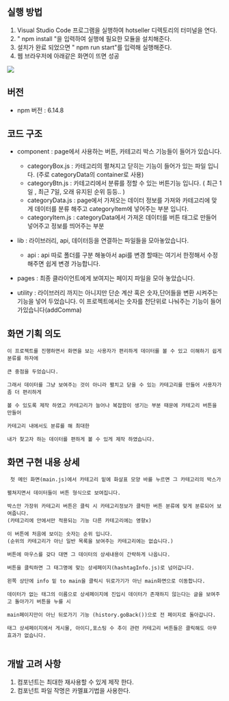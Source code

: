 ## 실행 방법

1. Visual Studio Code 프로그램을 실행하여 hotseller 디렉토리의 터미널을 연다.
2. " npm install "을 입력하여 실행에 필요한 모듈을 설치해준다.
3. 설치가 완료 되었으면 " npm run start"를 입력해 실행해준다.
4. 웹 브라우저에 아래같은 화면이 뜨면 성공

<img src="https://user-images.githubusercontent.com/68889162/105795138-a7062980-5fcf-11eb-8954-3fea4e0f91e6.png" ></img>

## 버전

- npm 버전 : 6.14.8

## 코드 구조

- component : page에서 사용하는 버튼, 카테고리 박스 기능들이 들어가 있습니다.

  - categoryBox.js : 카테고리의 펼쳐지고 닫히는 기능이 들어가 있는 파일 입니다. (주로 categoryData의 container로 사용)
  - categoryBtn.js : 카테고리에서 분류를 정할 수 있는 버튼기능 입니다. ( 최근 1일 , 최근 7일, 오래 유지된 순위 등등.. )
  - categoryData.js : page에서 가져오는 데이터 정보를 가져와 카테고리에 맞게 데이터를 분류 해주고 categoryItem에 넣어주는 부분 입니다.
  - categoryItem.js : categoryData에서 가져온 데이터를 버튼 태그로 만들어 넣어주고 정보를 띄어주는 부분

- lib : 라이브러리, api, 데이터등을 연결하는 파일들을 모아놓았습니다.

  - api : api 따로 폴더를 구분 해놓아서 api를 변경 할때는 여기서 한정해서 수정 해주면 쉽게 변경 가능합니다.

- pages : 최종 클라이언트에게 보여지는 페이지 파일을 모아 놓았습니다.

- utility : 라이브러리 까지는 아니지만 단순 계산 혹은 숫자,단어들을 변환 시켜주는 기능을 넣어 두었습니다.
  이 프로젝트에서는 숫자를 천단위로 나눠주는 기능이 들어가있습니다(addComma)

## 화면 기획 의도

```
이 프로젝트를 진행하면서 화면을 보는 사용자가 편리하게 데이터를 볼 수 있고 이해하기 쉽게 분류를 하자에

큰 중점을 두었습니다.

그래서 데이터를 그냥 보여주는 것이 아니라 펼치고 닫을 수 있는 카테고리를 만들어 사용자가 좀 더 편리하게

볼 수 있도록 제작 하였고 카테고리가 늘어나 복잡함이 생기는 부분 때문에 카테고리 버튼을 만들어

카테고리 내에서도 분류를 해 최대한

내가 찾고자 하는 데이터를 편하게 볼 수 있게 제작 하였습니다.
```

## 화면 구현 내용 상세

```
 첫 메인 화면(main.js)에서 카테고리 밑에 화살표 모양 바를 누르면 그 카테고리의 박스가

펼쳐지면서 데이터들이 버튼 형식으로 보여집니다.

박스안 가장위 카테고리 버튼은 클릭 시 카테고리정보가 클릭한 버튼 분류에 맞게 분류되어 보여줍니다.
(카테고리에 안에서만 적용되는 기능 다른 카테고리에는 영향x)

이 버튼에 처음에 보이는 숫자는 순위 입니다.
(순위의 카테고리가 아닌 일반 목록을 보여주는 카테고리에는 없습니다.)

버튼에 마우스를 갖다 대면 그 데이터의 상세내용이 간략하게 나옵니다.

버튼을 클릭하면 그 태그명에 맞는 상세페이지(hashtagInfo.js)로 넘어갑니다.

왼쪽 상단에 info 밑 to main을 클릭시 뒤로가기가 아닌 main화면으로 이동합니다.

데이터가 없는 태그의 이름으로 상세페이지에 진입시 데이터가 존재하지 않는다는 글을 보여주고 돌아가기 버튼을 누를 시

main페이지만이 아닌 뒤로가기 기능 (history.goBack())으로 전 페이지로 돌아갑니다.

태그 상세페이지에서 게시물, 아이디,포스팅 수 추이 관련 카테고리 버튼들은 클릭해도 아무 효과가 없습니다.


```

## 개발 고려 사항

1. 컴포넌트는 최대한 재사용할 수 있게 제작 한다.
2. 컴포넌트 파일 작명은 카멜표기법을 사용한다.
